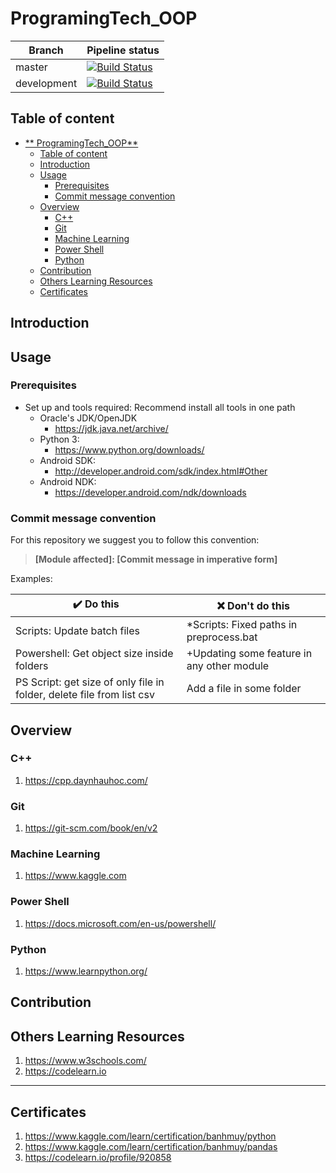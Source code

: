 **ProgramingTech_OOP**
======================================================================

| **Branch**  | **Pipeline status**                                                                                                                  |
| ----------- | ------------------------------------------------------------------------------------------------------------------------------------ |
| master      | [![Build Status](https://travis-ci.com/banhmuy/ProgramingTech.svg?branch=master)](https://travis-ci.com/banhmuy/ProgramingTech)      |
| development | [![Build Status](https://travis-ci.com/banhmuy/ProgramingTech.svg?branch=development)](https://travis-ci.com/banhmuy/ProgramingTech) |

## Table of content
- [** ProgramingTech_OOP**](#-programingtech_oop)
  - [Table of content](#table-of-content)
  - [Introduction](#introduction)
  - [Usage](#usage)
    - [Prerequisites](#prerequisites)
    - [Commit message convention](#commit-message-convention)
  - [Overview](#overview)
    - [C++](#c)
    - [Git](#git)
    - [Machine Learning](#machine-learning)
    - [Power Shell](#power-shell)
    - [Python](#python)
  - [Contribution](#contribution)
  - [Others Learning Resources](#others-learning-resources)
  - [Certificates](#certificates)

## Introduction

## Usage
### Prerequisites
- Set up and tools required: Recommend install all tools in one path
    * Oracle's JDK/OpenJDK
	    * https://jdk.java.net/archive/
    * Python 3:
		* https://www.python.org/downloads/
    * Android SDK:
		* http://developer.android.com/sdk/index.html#Other
    * Android NDK:
		* https://developer.android.com/ndk/downloads

### Commit message convention

For this repository we suggest you to follow this convention:
> **[Module affected]: [Commit message in imperative form]**

 Examples:

| :heavy_check_mark: Do this                                            | :x: Don't do this                          |
| --------------------------------------------------------------------- | ------------------------------------------ |
| Scripts: Update batch files                                           | *Scripts: Fixed paths in preprocess.bat    |
| Powershell: Get object size inside folders                            | +Updating some feature in any other module |
| PS Script: get size of only file in folder, delete file from list csv | Add a file in some folder                  |

## Overview
### C++
1. https://cpp.daynhauhoc.com/
### Git
1. https://git-scm.com/book/en/v2
### Machine Learning
1. https://www.kaggle.com
### Power Shell
1. https://docs.microsoft.com/en-us/powershell/
### Python
1. https://www.learnpython.org/
## Contribution

## Others Learning Resources
1. https://www.w3schools.com/
2. https://codelearn.io


------------------------------------------------------------------
## Certificates
1. https://www.kaggle.com/learn/certification/banhmuy/python
2. https://www.kaggle.com/learn/certification/banhmuy/pandas
3. https://codelearn.io/profile/920858

